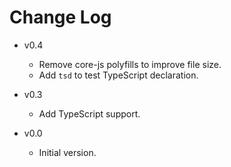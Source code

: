 
# Change Log

- v0.4
  - Remove core-js polyfills to improve file size.
  - Add `tsd` to test TypeScript declaration.

- v0.3
  - Add TypeScript support.

- v0.0
  - Initial version.
